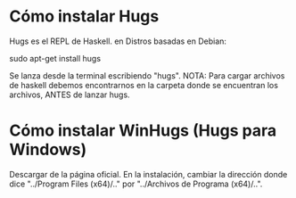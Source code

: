 
# Cómo instalar Hugs

Hugs es el REPL de Haskell. en Distros basadas en Debian:

sudo apt-get install hugs

Se lanza desde la terminal escribiendo "hugs". NOTA: Para cargar archivos de haskell debemos encontrarnos en la carpeta donde se encuentran los archivos, ANTES de lanzar hugs.

# Cómo instalar WinHugs (Hugs para Windows)

Descargar de la página oficial. En la instalación, cambiar la dirección donde dice "../Program Files (x64)/.." por "../Archivos de Programa (x64)/..".
